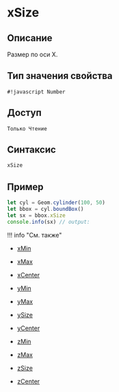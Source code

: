 # xSize

## Описание
Размер по оси X.

## Тип значения свойства
`#!javascript Number`

## Доступ
`Только Чтение`

## Синтаксис
``` javascript
xSize
```
## Пример
``` javascript linenums="1"
let cyl = Geom.cylinder(100, 50)
let bbox = cyl.boundBox()
let sx = bbox.xSize
console.info(sx) // output:
```
!!! info "См. также"

- [xMin](./xMin.md)

- [xMax](./xMax.md)

- [xCenter](./xCenter.md)

- [yMin](./yMin.md)

- [yMax](./yMax.md)

- [ySize](./ySize.md)

- [yCenter](./yCenter.md)

- [zMin](./zMin.md)

- [zMax](./zMax.md)

- [zSize](./zSize.md)

- [zCenter](./zCenter.md)
